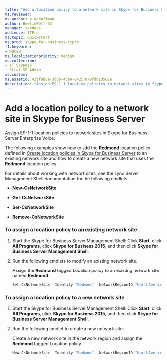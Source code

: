 ```yaml
---
title: "Add a location policy to a network site in Skype for Business Server"
ms.reviewer: 
ms.author: v-mahoffman
author: HowlinWolf-92
manager: serdars
audience: ITPro
ms.topic: quickstart
ms.prod: skype-for-business-itpro
f1.keywords:
- NOCSH
ms.localizationpriority: medium
ms.collection: 
- IT_Skype16
- Strat_SB_Admin
ms.custom: 
ms.assetid: 43bfab8a-3d6b-4ca4-8425-879fd910502e
description: "Assign E9-1-1 location policies to network sites in Skype for Business Server Enterprise Voice."
---
```


# Add a location policy to a network site in Skype for Business Server
 
Assign E9-1-1 location policies to network sites in Skype for Business Server Enterprise Voice. 
  
The following examples show how to add the **Redmond** location policy defined in [Create location policies in Skype for Business Server](create-location-policies.md) to an existing network site and how to create a new network site that uses the **Redmond** location policy.
  
For details about working with network sites, see the Lync Server Management Shell documentation for the following cmdlets:
  
- **New-CsNetworkSite**
    
- **Get-CsNetworkSite**
    
- **Set-CsNetworkSite**
    
- **Remove-CsNetworkSite**
    
### To assign a location policy to an existing network site

1. Start the Skype for Business Server Management Shell: Click **Start**, click **All Programs**, click **Skype for Business 2015**, and then click **Skype for Business Server Management Shell**.
    
2. Run the following cmdlets to modify an existing network site.
    
    Assign the **Redmond** tagged Location policy to an existing network site named **Redmond**.
    
   ```powershell
   Set-CsNetworkSite -Identity "Redmond" -NetworkRegionID "NorthAmerica" -LocationPolicy "Redmond"
   ```

### To assign a location policy to a new network site

1. Start the Skype for Business Server Management Shell: Click **Start**, click **All Programs**, click **Skype for Business 2015**, and then click **Skype for Business Server Management Shell**.
    
2. Run the following cmdlet to create a new network site.
    
    Create a new network site in the network region and assign the **Redmond** tagged Location policy.
    
   ```powershell
   New-CsNetworkSite -Identity "Redmond" -NetworkRegionID "NorthAmerica" -LocationPolicy "Redmond"
   ```


